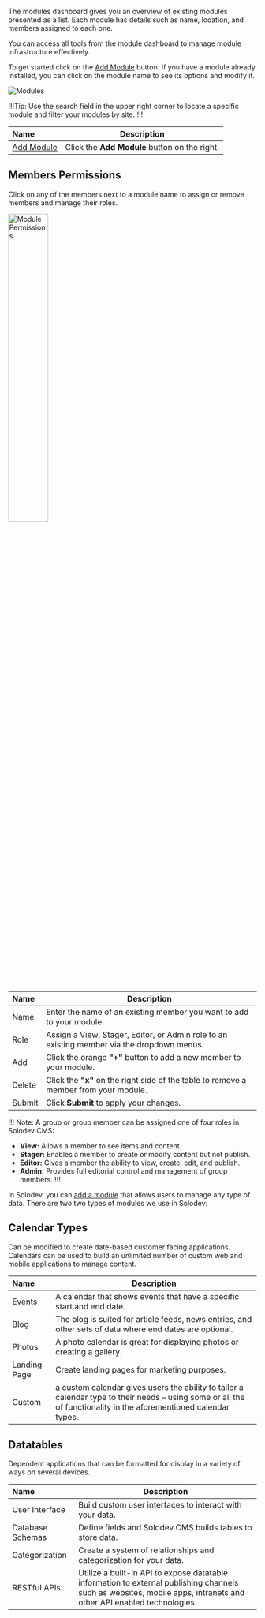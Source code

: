 The modules dashboard gives you an overview of existing modules presented as a list. Each module has details such as name, location, and members assigned to each one.

You can access all tools from the module dashboard to manage module infrastructure effectively.

To get started click on the <a href="/workspace/modules/add-module/">Add Module</a> button. If you have a module already installed, you can click on the module name to see its options and modify it.

<p><img src="/static/images/modules/modules.jpg" alt="Modules"></p>

!!!Tip:
Use the search field in the upper right corner to locate a specific module and filter your modules by site.
!!!

**Name** | **Description** 
:--- | ---
<a href="/workspace/modules/add-module/">Add Module</a> | Click the **Add Module** button on the right.

## Members Permissions

Click on any of the members next to a module name to assign or remove members and manage their roles.

<p><img src="/static/images/permissions/module-permissions.jpg" alt="Module Permissions" style="width: 40%;"></p>

**Name** | **Description** 
:--- | ---
Name | Enter the name of an existing member you want to add to your module.
Role | Assign a View, Stager, Editor, or Admin role to an existing member via the dropdown menus.
Add | Click the orange **"+"** button to add a new member to your module.
Delete | Click the **"x"** on the right side of the table to remove a member from your module.
Submit | Click **Submit** to apply your changes.

!!! Note:
A group or group member can be assigned one of four roles in Solodev CMS:

- **View:** Allows a member to see items and content. 
- **Stager:** Enables a member to create or modify content but not publish.
- **Editor:** Gives a member the ability to view, create, edit, and publish.
- **Admin:** Provides full editorial control and management of group members.
!!!

In Solodev, you can [add a module](/workspace/modules/add-module/) that allows users to manage any type of data. There are two two types of modules we use in Solodev:

## Calendar Types

Can be modified to create date-based customer facing applications. Calendars can be used to build an unlimited number of custom web and mobile applications to manage content.

**Name** | **Description** 
:--- | ---
Events | A calendar that shows events that have a specific start and end date.
Blog | The blog is suited for article feeds, news entries, and other sets of data where end dates are optional.
Photos | A photo calendar is great for displaying photos or creating a gallery. 
Landing Page | Create landing pages for marketing purposes. 
Custom | a custom calendar gives users the ability to tailor a calendar type to their needs – using some or all the of functionality in the aforementioned calendar types.

## Datatables

Dependent applications that can be formatted for display in a variety of ways on several devices. 

**Name** | **Description** 
:--- | ---
User Interface | Build custom user interfaces to interact with your data.
Database Schemas | Define fields and Solodev CMS builds tables to store data.
Categorization | Create a system of relationships and categorization for your data.
RESTful APIs | Utilize a built-in API to expose datatable information to external publishing channels such as websites, mobile apps, intranets and other API enabled technologies.